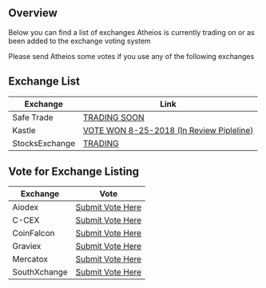 ## Overview
Below you can find a list of exchanges Atheios is currently trading on or as been added to the exchange voting system

Please send Atheios some votes if you use any of the following exchanges 

## Exchange List
| Exchange | Link |
|------|------|
| Safe Trade | [TRADING SOON](https://safe.trade/) |
| Kastle | [VOTE WON 8-25-2018 (In Review Pipleline)](https://kastle.pro/) |
| StocksExchange | [TRADING](https://app.stocks.exchange/en/basic-trade/pair/BTC/ATH/1D) |

## Vote for Exchange Listing
| Exchange | Vote |
|------|------|
| Aiodex | [Submit Vote Here](https://aiodex.com/vote/ATH) |
| C-CEX | [Submit Vote Here](https://c-cex.com/?id=vote&coin=ath) |
| CoinFalcon | [Submit Vote Here](https://feedback.coinfalcon.com/coin-request/p/atheios-ath) |
| Graviex | [Submit Vote Here](https://graviex.net/listing_requests/15048) |
| Mercatox | [Submit Vote Here](https://mercatox.com/coins/list?name=Atheios) |
| SouthXchange | [Submit Vote Here](https://www.southxchange.com/Home/Vote) |
